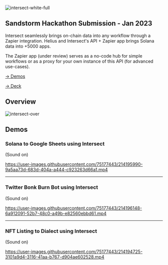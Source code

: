 ![intersect-white-full](https://user-images.githubusercontent.com/75177443/214194157-afc41e02-9c48-49df-8584-725dc5edb37a.svg)

Sandstorm Hackathon Submission - Jan 2023
---
Intersect seamlessly brings on-chain data into any workflow through a Zapier integration.
Helius and Intersect's API + Zapier app brings Solana data into +5000 apps. 

The Zapier app (under review) serves as a no-code hub for simple workflows or as a proxy for your own instance of this API (for advanced use-cases).


[→ Demos](https://github.com/0xcen/intersect/tree/main#demos)

[→ Deck](https://github.com/0xcen/intersect/files/10485766/Intersect-deck.pdf)


## Overview
![intersect-over](https://user-images.githubusercontent.com/75177443/214194268-d0deb6ac-771d-4501-a5a9-75733a362308.png)




## Demos
### Solana to Google Sheets using Intersect
(Sound on)

https://user-images.githubusercontent.com/75177443/214195990-9a5aa73d-683d-404a-a444-c923263d66a1.mp4

---

### Twitter Bonk Burn Bot using Intersect
(Sound on)

https://user-images.githubusercontent.com/75177443/214196148-6a912091-52b7-48c0-a49b-e82560ebbd61.mp4

---
### NFT Listing to Dialect using Intersect
(Sound on)

https://user-images.githubusercontent.com/75177443/214194725-3101a9d4-3116-41aa-b767-d904ae602528.mp4



